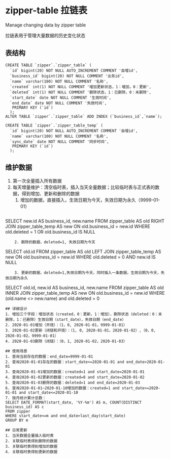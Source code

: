 # zipper-table 拉链表
Manage changing data by zipper table

拉链表用于管理大量数据的历史变化状态

## 表结构

```
CREATE TABLE `zipper`.`zipper_table` (
  `id` bigint(20) NOT NULL AUTO_INCREMENT COMMENT '自增id',
  `business_id` bigint(20) NOT NULL COMMENT '业务id',
  `name` varchar(100) NOT NULL COMMENT '名称',
  `created` int(1) NOT NULL COMMENT '增加更新状态，1：增加，0：更新',
  `deleted` int(1) NOT NULL COMMENT '删除状态，1：已删除，0：未删除',
  `start_date` date NOT NULL COMMENT '生效时间',
  `end_date` date NOT NULL COMMENT '失效时间',
   PRIMARY KEY (`id`)
  );
ALTER TABLE `zipper`.`zipper_table` ADD INDEX (`business_id`,`name`);

CREATE TABLE `zipper`.`zipper_table_temp` (
  `id` bigint(20) NOT NULL AUTO_INCREMENT COMMENT '自增id',
  `name` varchar(100) NOT NULL COMMENT '名称',
  `sync_date` date NOT NULL COMMENT '同步时间',
   PRIMARY KEY (`id`)
  );
```
## 维护数据
1. 第一次全量插入所有数据
2. 每天增量维护：清空临时表，插入当天全量数据；比较临时表与正式表的数据，得到增加、更新和删除的数据
    1. 增加的数据，直接插入，生效日期为今天，失效日期为永久（9999-01-01）
    ```
SELECT new.id AS business_id, new.name
FROM zipper_table AS old RIGHT JOIN zipper_table_temp AS new
ON old.business_id = new.id
WHERE old.deleted = 1 OR old.business_id IS NULL
```
    2. 删除的数据，deleted=1, 失效日期为今天
```
SELECT old.id 
FROM zipper_table AS old LEFT JOIN zipper_table_temp AS new
ON old.business_id = new.id
WHERE old.deleted = 0 AND new.id IS NULL
```
    3. 更新的数据，deleted=1,失效日期为今天，同时插入一条数据，生效日期为今天，失效日期为永久
```
SELECT old.id, new.id AS business_id, new.name
FROM zipper_table AS old
INNER JOIN zipper_table_temp AS new
ON old.business_id = new.id 
WHERE (old.name <> new.name) and old.deleted = 0
```
## 详细设计 
1. 增加三个字段：增加状态（created，0：更新，1：增加），删除状态（deleted：0：未删除，1：已删除）生效日期（start_date），失效日期（end_date）
2. 2020-01-01增加（开琏）：（1，0, 2020-01-01，9999-01-01）
3. 2020-01-02更新（闭链和开琏）：（1, 0, 2020-01-01，2020-01-02）,（0，0, 2020-01-02，9999-01-01）
4. 2020-01-03删除（闭链）：（0，1, 2020-01-02，2020-01-03）

## 使用场景
1. 查询当前存在的数据：end_date=9999-01-01
2. 查询2020-01-01存在的数据：start_date<=2020-01-01 and end_date>2020-01-01
3. 查询2020-01-01增加的数据：created=1 and start_date=2020-01-01
4. 查询2020-01-02更新的数据：created=0 and start_date=2020-01-02
5. 查询2020-01-03删除的数据：deleted=1 and end_date=2020-01-03
6. 查询2020-01-01~2020-01-10增加的数据：created=1 and start_date>=2020-01-01 and start_date<=2020-01-10
7. 按月统计累计总数：
SELECT DATE_FORMAT(start_date, '%Y-%m') AS m, COUNT(DISTINCT business_id) AS c
FROM zipper 
WHERE start_date<=m and end_date>last_day(start_date)
GROUP BY m

## 日常更新
1. 当天数据全量插入临时表
2. 关联临时表得到删除的数据
3. 关联临时表得到增加的数据
4. 关联临时表得到更新的数据
